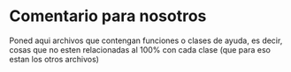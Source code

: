 # Comentario para nosotros

Poned aqui archivos que contengan funciones o clases de ayuda, es decir, cosas que 
no esten relacionadas al 100% con cada clase (que para eso estan los otros archivos)